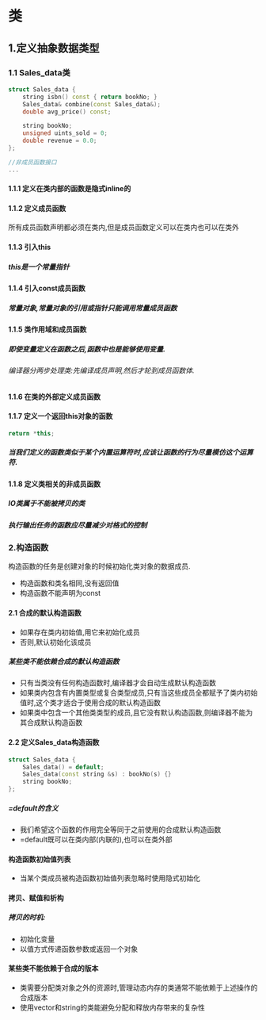 # 类

## 1.定义抽象数据类型

### 1.1 Sales_data类
```cpp
struct Sales_data {
    string isbn() const { return bookNo; }
    Sales_data& combine(const Sales_data&);
    double avg_price() const;

    string bookNo;
    unsigned uints_sold = 0;
    double revenue = 0.0;
};

//非成员函数接口
...
```

#### 1.1.1 定义在类内部的函数是隐式inline的
#### 1.1.2 定义成员函数
所有成员函数声明都必须在类内,但是成员函数定义可以在类内也可以在类外

#### 1.1.3 引入this
##### this是一个常量指针

#### 1.1.4 引入const成员函数
##### 常量对象,常量对象的引用或指针只能调用常量成员函数

#### 1.1.5 类作用域和成员函数
##### 即使变量定义在函数之后,函数中也是能够使用变量.
###### 编译器分两步处理类:先编译成员声明,然后才轮到成员函数体.

#### 1.1.6 在类的外部定义成员函数

#### 1.1.7 定义一个返回this对象的函数
```cpp
return *this;
```
##### 当我们定义的函数类似于某个内置运算符时,应该让函数的行为尽量模仿这个运算符.

#### 1.1.8 定义类相关的非成员函数
##### IO类属于不能被拷贝的类
##### 执行输出任务的函数应尽量减少对格式的控制

### 2.构造函数
构造函数的任务是创建对象的时候初始化类对象的数据成员.

+ 构造函数和类名相同,没有返回值
+ 构造函数不能声明为const

#### 2.1 合成的默认构造函数

+ 如果存在类内初始值,用它来初始化成员
+ 否则,默认初始化该成员

##### 某些类不能依赖合成的默认构造函数

+ 只有当类没有任何构造函数时,编译器才会自动生成默认构造函数
+ 如果类内包含有内置类型或复合类型成员,只有当这些成员全都赋予了类内初始值时,这个类才适合于使用合成的默认构造函数
+ 如果类中包含一个其他类类型的成员,且它没有默认构造函数,则编译器不能为其合成默认构造函数

#### 2.2 定义Sales_data构造函数

```cpp
struct Sales_data {
    Sales_data() = default;
    Sales_data(const string &s) : bookNo(s) {}
    string bookNo;
};
```

##### =default的含义
+ 我们希望这个函数的作用完全等同于之前使用的合成默认构造函数
+ =default既可以在类内部(内联的),也可以在类外部

#### 构造函数初始值列表
+ 当某个类成员被构造函数初始值列表忽略时使用隐式初始化

#### 拷贝、赋值和析构

##### 拷贝的时机:  
+ 初始化变量
+ 以值方式传递函数参数或返回一个对象

#### 某些类不能依赖于合成的版本
+ 类需要分配类对象之外的资源时,管理动态内存的类通常不能依赖于上述操作的合成版本
+ 使用vector和string的类能避免分配和释放内存带来的复杂性

